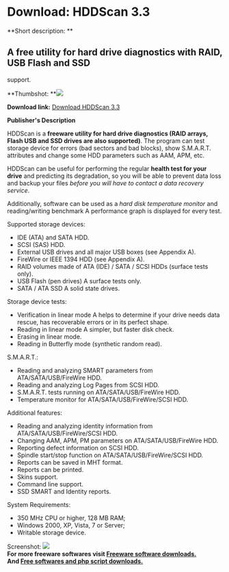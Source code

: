 # Download: HDDScan 3.3

**Short description: **

## A free utility for hard drive diagnostics with RAID, USB Flash and SSD
support.

  
**Thumbshot: **![](http://www.freewarefiles.com/screenshot/hddscan3_md.jpg)   
  
**Download link:** [Download HDDScan 3.3](http://freesoftwares.boysofts.com/HDDScan_program_60239.html)  
  

**Publisher's Description**  
  

HDDScan is a **freeware utility for hard drive diagnostics (RAID arrays, Flash
USB and SSD drives are also supported)**. The program can test storage device
for errors (bad sectors and bad blocks), show S.M.A.R.T. attributes and change
some HDD parameters such as AAM, APM, etc.

HDDScan can be useful for performing the regular **health test for your
drive** and predicting its degradation, so you will be able to prevent data
loss and backup your files _before you will have to contact a data recovery
service_.

Additionally, software can be used as a _hard disk temperature monitor_ and
reading/writing benchmark A performance graph is displayed for every test.

Supported storage devices:

  * IDE (ATA) and SATA HDD.
  * SCSI (SAS) HDD.
  * External USB drives and all major USB boxes (see Appendix A).
  * FireWire or IEEE 1394 HDD (see Appendix A).
  * RAID volumes made of ATA (IDE) / SATA / SCSI HDDs (surface tests only).
  * USB Flash (pen drives) A surface tests only.
  * SATA / ATA SSD A solid state drives.

Storage device tests:

  * Verification in linear mode A helps to determine if your drive needs data rescue, has recoverable errors or in its perfect shape.
  * Reading in linear mode A simpler, but faster disk check.
  * Erasing in linear mode.
  * Reading in Butterfly mode (synthetic random read).

S.M.A.R.T.:

  * Reading and analyzing SMART parameters from ATA/SATA/USB/FireWire HDD.
  * Reading and analyzing Log Pages from SCSI HDD.
  * S.M.A.R.T. tests running on ATA/SATA/USB/FireWire HDD.
  * Temperature monitor for ATA/SATA/USB/FireWire/SCSI HDD.

Additional features:

  * Reading and analyzing identity information from ATA/SATA/USB/FireWire/SCSI HDD.
  * Changing AAM, APM, PM parameters on ATA/SATA/USB/FireWire HDD.
  * Reporting defect information on SCSI HDD.
  * Spindle start/stop function on ATA/SATA/USB/FireWire/SCSI HDD.
  * Reports can be saved in MHT format.
  * Reports can be printed.
  * Skins support.
  * Command line support.
  * SSD SMART and Identity reports.

System Requirements:

  * 350 MHz CPU or higher, 128 MB RAM; 
  * Windows 2000, XP, Vista, 7 or Server; 
  * Writable storage device. 

  
  
Screenshot: ![](http://www.freewarefiles.com/screenshot/hddscan3.jpg)  
**For more freeware softwares visit [Freeware software downloads.](http://freesoftwares.boysofts.com/)**   
**And [Free softwares and php script downloads.](http://www.boysofts.com/)**

